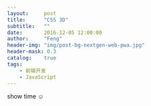 ```yaml
---
layout:     post
title:      "CSS 3D"
subtitle:   ""
date:       2016-12-05 12:00:00
author:     "Feng"
header-img: "img/post-bg-nextgen-web-pwa.jpg"
header-mask: 0.3
catalog:    true
tags:
    - 前端开发
    - JavaScript
---
```


show time ☺
<script async src="//jsfiddle.net/fzuxiefeng/1yhe6rpg/embed/js,html,css,result/dark/"></script>